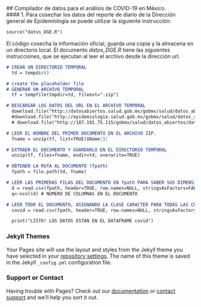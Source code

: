 <div style "background="green";">
## Compilador de datos para el análisis de COVID-19 en México.
</div>
#### 1. Para cosechar los datos del reporte de diario de la Dirección general de Epidemiología se puede utilizar la siguiente instrucción:

```markdown
source("datos_DGE.R")
```
El código cosecha la información oficial, guarda una copia y la almacena en un directorio local. El documento <i>datos_DGE.R</i> tiene las siguientes instrucciones, que se ejecutan al leer el archivo desde la dirección url.

``` markdown
# CREAR UN DIRECTORIO TEMPORAL
  td = tempdir()

# create the placeholder file
# GENERAR UN ARCHIVO TEMPORAL
  tf = tempfile(tmpdir=td, fileext=".zip")

# DESCARGAR LOS DATOS DEL URL EN EL ARCHIVO TEMPORAL
  download.file("http://datosabiertos.salud.gob.mx/gobmx/salud/datos_abiertos/datos_abiertos_covid19.zip", tf)
  #download.file("http://epidemiologia.salud.gob.mx/gobmx/salud/datos_abiertos/datos_abiertos_covid19.zip", tf)
  # download.file("http://187.191.75.115/gobmx/salud/datos_abiertos/datos_abiertos_covid19.zip", tf) # cambio la dirección! 31/jul/2020

# LEER EL NOMBRE DEL PRIMER DOCUMENTO EN EL ARCHIVO ZIP.
  fname = unzip(tf, list=TRUE)$Name[1]

# EXTRAER EL DOCUMENTO Y GUARDARLO EN EL DIRECTORIO TEMPORAL
  unzip(tf, files=fname, exdir=td, overwrite=TRUE)

# OBTENER LA RUTA AL DOCUMENTO (fpath)
  fpath = file.path(td, fname)

# LEER LAS PRIMERAS FILAS DEL DOCUMENTO EN fpath PARA SABER SUS DIMENSIONES (filas, coumnas) 
  d = read.csv(fpath, header=TRUE, row.names=NULL, stringsAsFactors=FALSE, nrows=10) 
  q<-ncol(d) # NUMERO DE COLUMNAS EN EL DOCUMENTO

# LEER TODO EL DOCUMENTO, ASIGNANDO LA CLASE CARACTER PARA TODAS LAS COLUMNAS. ESTO PERMITE MANTENER LA INTEGRIDAD DEL CODIGO DE MUNICIPIO (MUCIPIO_OFICIA)
  covid = read.csv(fpath, header=TRUE, row.names=NULL, stringsAsFactors=FALSE, colClasses=c(rep("character",q))) 

  print("LISTO! LOS DATOS ESTÁN EN EL DATAFRAME covid")

```

### Jekyll Themes

Your Pages site will use the layout and styles from the Jekyll theme you have selected in your [repository settings](https://github.com/gegp01/clasificador_Bayes/settings). The name of this theme is saved in the Jekyll `_config.yml` configuration file.

### Support or Contact

Having trouble with Pages? Check out our [documentation](https://docs.github.com/categories/github-pages-basics/) or [contact support](https://github.com/contact) and we’ll help you sort it out.
